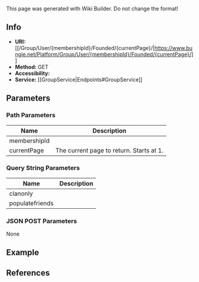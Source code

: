 <span class="wiki-builder">This page was generated with Wiki Builder. Do not change the format!</span>

## Info

* **URI:** [[/Group/User/{membershipId}/Founded/{currentPage}/|https://www.bungie.net/Platform/Group/User/{membershipId}/Founded/{currentPage}/]]
* **Method:** GET
* **Accessibility:** 
* **Service:** [[GroupService|Endpoints#GroupService]]

## Parameters
### Path Parameters
Name | Description
---- | -----------
membershipId | 
currentPage | The current page to return. Starts at 1.

### Query String Parameters
Name | Description
---- | -----------
clanonly | 
populatefriends | 

### JSON POST Parameters
None

## Example


## References
